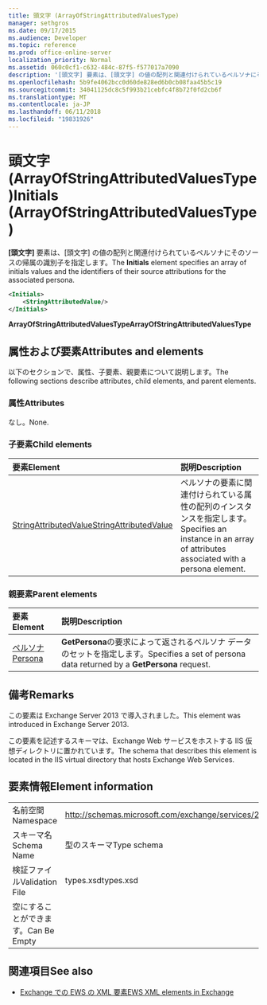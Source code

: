 ```yaml
---
title: 頭文字 (ArrayOfStringAttributedValuesType)
manager: sethgros
ms.date: 09/17/2015
ms.audience: Developer
ms.topic: reference
ms.prod: office-online-server
localization_priority: Normal
ms.assetid: 060c0cf1-c632-484c-87f5-f577017a7090
description: '[頭文字] 要素は、[頭文字] の値の配列と関連付けられているペルソナにそのソースの帰属の識別子を指定します。'
ms.openlocfilehash: 5b9fe4062bcc0d60de828ed6b0cb08faa45b5c19
ms.sourcegitcommit: 34041125dc8c5f993b21cebfc4f8b72f0fd2cb6f
ms.translationtype: MT
ms.contentlocale: ja-JP
ms.lasthandoff: 06/11/2018
ms.locfileid: "19831926"
---
```

# <a name="initials-arrayofstringattributedvaluestype"></a><span data-ttu-id="289a6-103">頭文字 (ArrayOfStringAttributedValuesType)</span><span class="sxs-lookup"><span data-stu-id="289a6-103">Initials (ArrayOfStringAttributedValuesType)</span></span>

<span data-ttu-id="289a6-104">**[頭文字]** 要素は、[頭文字] の値の配列と関連付けられているペルソナにそのソースの帰属の識別子を指定します。</span><span class="sxs-lookup"><span data-stu-id="289a6-104">The **Initials** element specifies an array of initials values and the identifiers of their source attributions for the associated persona.</span></span> 
  
```XML
<Initials>
    <StringAttributedValue/>
</Initials>
```

 <span data-ttu-id="289a6-105">**ArrayOfStringAttributedValuesType**</span><span class="sxs-lookup"><span data-stu-id="289a6-105">**ArrayOfStringAttributedValuesType**</span></span>
## <a name="attributes-and-elements"></a><span data-ttu-id="289a6-106">属性および要素</span><span class="sxs-lookup"><span data-stu-id="289a6-106">Attributes and elements</span></span>

<span data-ttu-id="289a6-107">以下のセクションで、属性、子要素、親要素について説明します。</span><span class="sxs-lookup"><span data-stu-id="289a6-107">The following sections describe attributes, child elements, and parent elements.</span></span>
  
### <a name="attributes"></a><span data-ttu-id="289a6-108">属性</span><span class="sxs-lookup"><span data-stu-id="289a6-108">Attributes</span></span>

<span data-ttu-id="289a6-109">なし。</span><span class="sxs-lookup"><span data-stu-id="289a6-109">None.</span></span>
  
### <a name="child-elements"></a><span data-ttu-id="289a6-110">子要素</span><span class="sxs-lookup"><span data-stu-id="289a6-110">Child elements</span></span>

|<span data-ttu-id="289a6-111">**要素**</span><span class="sxs-lookup"><span data-stu-id="289a6-111">**Element**</span></span>|<span data-ttu-id="289a6-112">**説明**</span><span class="sxs-lookup"><span data-stu-id="289a6-112">**Description**</span></span>|
|:-----|:-----|
|[<span data-ttu-id="289a6-113">StringAttributedValue</span><span class="sxs-lookup"><span data-stu-id="289a6-113">StringAttributedValue</span></span>](stringattributedvalue.md) <br/> |<span data-ttu-id="289a6-114">ペルソナの要素に関連付けられている属性の配列のインスタンスを指定します。</span><span class="sxs-lookup"><span data-stu-id="289a6-114">Specifies an instance in an array of attributes associated with a persona element.</span></span>  <br/> |
   
### <a name="parent-elements"></a><span data-ttu-id="289a6-115">親要素</span><span class="sxs-lookup"><span data-stu-id="289a6-115">Parent elements</span></span>

|<span data-ttu-id="289a6-116">**要素**</span><span class="sxs-lookup"><span data-stu-id="289a6-116">**Element**</span></span>|<span data-ttu-id="289a6-117">**説明**</span><span class="sxs-lookup"><span data-stu-id="289a6-117">**Description**</span></span>|
|:-----|:-----|
|[<span data-ttu-id="289a6-118">ペルソナ</span><span class="sxs-lookup"><span data-stu-id="289a6-118">Persona</span></span>](persona.md) <br/> |<span data-ttu-id="289a6-119">**GetPersona**の要求によって返されるペルソナ データのセットを指定します。</span><span class="sxs-lookup"><span data-stu-id="289a6-119">Specifies a set of persona data returned by a **GetPersona** request.</span></span>  <br/> |
   
## <a name="remarks"></a><span data-ttu-id="289a6-120">備考</span><span class="sxs-lookup"><span data-stu-id="289a6-120">Remarks</span></span>

<span data-ttu-id="289a6-121">この要素は Exchange Server 2013 で導入されました。</span><span class="sxs-lookup"><span data-stu-id="289a6-121">This element was introduced in Exchange Server 2013.</span></span>
  
<span data-ttu-id="289a6-122">この要素を記述するスキーマは、Exchange Web サービスをホストする IIS 仮想ディレクトリに置かれています。</span><span class="sxs-lookup"><span data-stu-id="289a6-122">The schema that describes this element is located in the IIS virtual directory that hosts Exchange Web Services.</span></span>
  
## <a name="element-information"></a><span data-ttu-id="289a6-123">要素情報</span><span class="sxs-lookup"><span data-stu-id="289a6-123">Element information</span></span>

|||
|:-----|:-----|
|<span data-ttu-id="289a6-124">名前空間</span><span class="sxs-lookup"><span data-stu-id="289a6-124">Namespace</span></span>  <br/> |http://schemas.microsoft.com/exchange/services/2006/types  <br/> |
|<span data-ttu-id="289a6-125">スキーマ名</span><span class="sxs-lookup"><span data-stu-id="289a6-125">Schema Name</span></span>  <br/> |<span data-ttu-id="289a6-126">型のスキーマ</span><span class="sxs-lookup"><span data-stu-id="289a6-126">Type schema</span></span>  <br/> |
|<span data-ttu-id="289a6-127">検証ファイル</span><span class="sxs-lookup"><span data-stu-id="289a6-127">Validation File</span></span>  <br/> |<span data-ttu-id="289a6-128">types.xsd</span><span class="sxs-lookup"><span data-stu-id="289a6-128">types.xsd</span></span>  <br/> |
|<span data-ttu-id="289a6-129">空にすることができます。</span><span class="sxs-lookup"><span data-stu-id="289a6-129">Can Be Empty</span></span>  <br/> ||
   
## <a name="see-also"></a><span data-ttu-id="289a6-130">関連項目</span><span class="sxs-lookup"><span data-stu-id="289a6-130">See also</span></span>



- [<span data-ttu-id="289a6-131">Exchange での EWS の XML 要素</span><span class="sxs-lookup"><span data-stu-id="289a6-131">EWS XML elements in Exchange</span></span>](ews-xml-elements-in-exchange.md)

